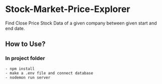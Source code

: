 # Stock-Market-Price-Explorer
Find Close Price Stock Data of a given company between given start and end date.

## How to Use?

### In project folder
    - npm install
    - make a .env file and connect database
    - nodemon run server
